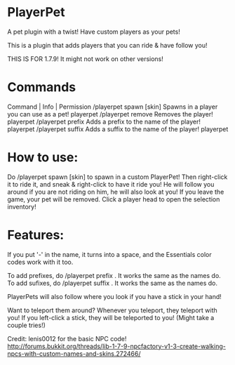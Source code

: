 PlayerPet
=========

A pet plugin with a twist! Have custom players as your pets!

This is a plugin that adds players that you can ride & have follow you! 

THIS IS FOR 1.7.9! It might not work on other versions! 

Commands
=========
﻿Command  |  Info  |  Permission 
/playerpet spawn <name> [skin]	Spawns in a player you can use as a pet!	playerpet
/playerpet remove               Removes the player!                       	playerpet
/playerpet prefix <prefix>	Adds a prefix to the name of the player!	playerpet
/playerpet suffix <suffix>	Adds a suffix to the name of the player!	playerpet






How to use:
=========
Do /playerpet spawn <name> [skin] to spawn in a custom PlayerPet! Then right-click it to ride it, and sneak & right-click to have it ride you! He will follow you around if you are not riding on him, he will also look at you! If you leave the game, your pet will be removed. 
Click a player head to open the selection inventory! 

Features:
=========
If you put '-' in the name, it turns into a space, and the Essentials color codes work with it too. 


To add prefixes, do /playerpet prefix <prefix>. It works the same as the names do. 
To add sufixes, do /playerpet suffix <suffix >. It works the same as the names do. 

PlayerPets will also follow where you look if you have a stick in your hand! 


Want to teleport them around? Whenever you teleport, they teleport with you! 
If you left-click a stick, they will be teleported to you! (Might take a couple tries!) 

Credit:	lenis0012 for the basic NPC code! http://forums.bukkit.org/threads/lib-1-7-9-npcfactory-v1-3-create-walking-npcs-with-custom-names-and-skins.272466/
